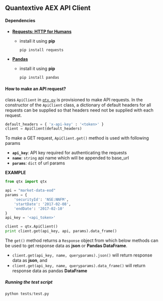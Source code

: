 ## Quantextive AEX API Client

#### Dependencies

 - [**Requests: HTTP for Humans**](http://docs.python-requests.org/en/master/)
 	- install it using **pip** 
 	
 	  ```python
 	  pip install requests
 	  ```
 - [**Pandas**](http://pandas.pydata.org/)
 	- install it using **pip** 
 	
 	  ```python
 	  pip install pandas
 	  ```

#### How to make an API request?

class `ApiClient` in [`qtx.py`](qtx.py) is provisioned to make API requests. In the constructor of the `ApiClient` class, a dictionary of default headers for all requests can be supplied so that headers need not be supplied with each request.

```python
default_headers = { 'x-api-key' : '<token>' }
client = ApiClient(default_headers)
``` 

To make a GET request, `ApiClient.get()` method is used with following params

- **`api_key`**: API key required for authenticating the requests
- **`name`**: `string` api name which will be appended to base_url
- **`params`**: `dict` of url params
 
**EXAMPLE**

```python
from qtx import qtx

api = "market-data-eod"
params = { 
    'securityId': 'NSE:NNFM',
    'startDate': '2017-02-08',
    'endDate': '2017-02-10'
}
api_key = '<api_token>'

client = qtx.ApiClient()
print client.get(api_key, api, params).data_frame()
```

The `get()` method returns a `Response` object from which below methods can be used to get response data as **json** or **Pandas DataFrame**.

 - `client.get(api_key, name, queryparams).json()` will return response data as **json**, and
 - `client.get(api_key, name, queryparams).data_frame()` will return response data as pandas **DataFrame**

##### Running the test script

```python
python tests/test.py
```
